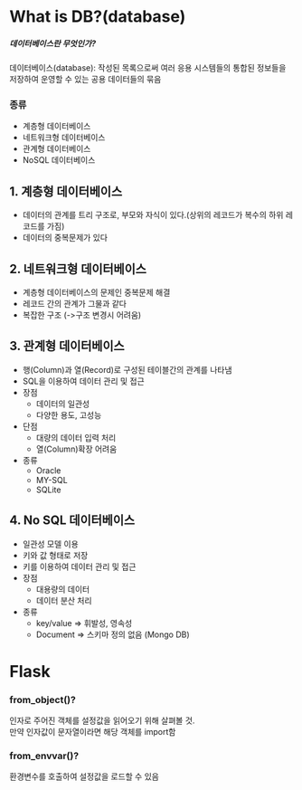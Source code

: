 What is DB?(database)
=============
##### 데이터베이스란 무엇인가?
데이터베이스(database): 작성된 목록으로써 여러 응용 시스템들의 통합된 정보들을 저장하여 운영할 수 있는 공용 데이터들의 묶음

### 종류
- 계층형 데이터베이스
- 네트워크형 데이터베이스
- 관계형 데이터베이스
- NoSQL 데이터베이스

## 1.  계층형 데이터베이스
- 데이터의 관계를 트리 구조로, 부모와 자식이 있다.(상위의 레코드가 복수의 하위 레코드를 가짐)
- 데이터의 중복문제가 있다
## 2. 네트워크형 데이터베이스
- 계층형 데이터베이스의 문제인 중복문제 해결
- 레코드 간의 관계가 그물과 같다
- 복잡한 구조 (->구조 변경시 어려움)
## 3. 관계형 데이터베이스
- 행(Column)과 열(Record)로 구성된 테이블간의 관계를 나타냄
- SQL을 이용하여 데이터 관리 및 접근
- 장점
  -  데이터의 일관성
  -  다양한 용도, 고성능
- 단점
  - 대량의 데이터 입력 처리
  - 열(Column)확장 어려움
- 종류
  - Oracle
  - MY-SQL
  - SQLite
## 4. No SQL 데이터베이스
- 일관성 모델 이용
- 키와 값 형태로 저장
- 키를 이용하여 데이터 관리 및 접근 
- 장점
  - 대용량의 데이터
  - 데이터 분산 처리
- 종류
  - key/value => 휘발성, 영속성
  - Document => 스키마 정의 없음 (Mongo DB)

Flask
============
### from_object()?
인자로 주어진 객체를 설정값을 읽어오기 위해 살펴볼 것.  
만약 인자값이 문자열이라면 해당 객체를 import함 
### from_envvar()?
환경변수를 호출하여 설정값을 로드할 수 있음 
